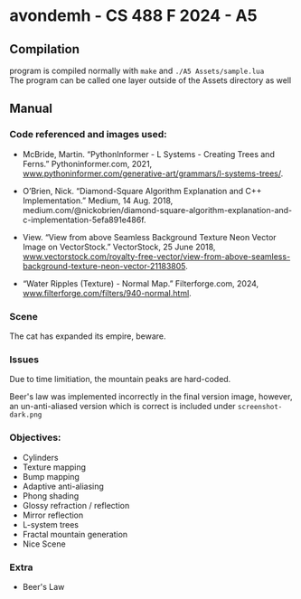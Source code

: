 # avondemh - CS 488 F 2024 - A5

## Compilation

program is compiled normally with `make` and `./A5 Assets/sample.lua` \
The program can be called one layer outside of the Assets directory as well

## Manual

### Code referenced and images used:

-   McBride, Martin. “PythonInformer - L Systems - Creating Trees and Ferns.” Pythoninformer.com, 2021, www.pythoninformer.com/generative-art/grammars/l-systems-trees/.

-   O’Brien, Nick. “Diamond-Square Algorithm Explanation and C++ Implementation.” Medium, 14 Aug. 2018, medium.com/@nickobrien/diamond-square-algorithm-explanation-and-c-implementation-5efa891e486f.

-   View. “View from above Seamless Background Texture Neon Vector Image on VectorStock.” VectorStock, 25 June 2018, www.vectorstock.com/royalty-free-vector/view-from-above-seamless-background-texture-neon-vector-21183805.

-   “Water Ripples (Texture) - Normal Map.” Filterforge.com, 2024, www.filterforge.com/filters/940-normal.html.

### Scene

The cat has expanded its empire, beware.

### Issues

Due to time limitiation, the mountain peaks are hard-coded.

Beer's law was implemented incorrectly in the final version image, however, an un-anti-aliased version which is correct is included under `screenshot-dark.png`

### Objectives:

-   Cylinders
-   Texture mapping
-   Bump mapping
-   Adaptive anti-aliasing
-   Phong shading
-   Glossy refraction / reflection
-   Mirror reflection
-   L-system trees
-   Fractal mountain generation
-   Nice Scene

### Extra

-   Beer's Law
